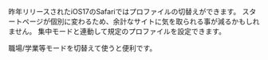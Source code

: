 ﻿---
layout: post
categories: [慶應通信, 学習法]
tags: [慶應通信, iOS, Safari]
author: tmo
---
昨年リリースされたiOS17のSafariではプロファイルの切替えができます。
スタートページが個別に変わるため、余計なサイトに気を取られる事が減るかもしれません。
集中モードと連動して規定のプロファイルを設定できます。

職場/学業等モードを切替えて使うと便利です。